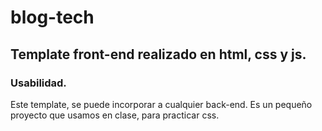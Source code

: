 # blog-tech
## Template front-end realizado en html, css y js.

### Usabilidad.
Este template, se puede incorporar a cualquier back-end.
Es un pequeño proyecto que usamos en clase, para practicar css.
